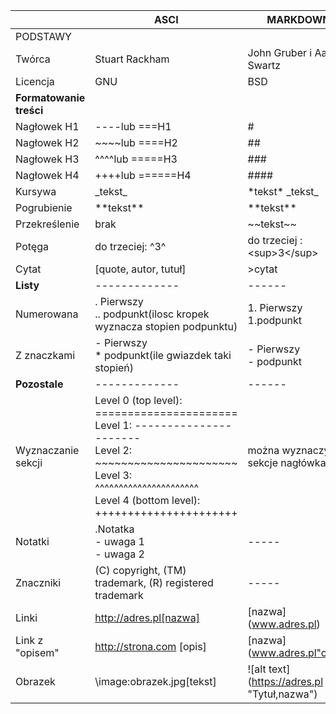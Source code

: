 
|         |ASCI           | MARKDOWN |
| ------         |-------------| ------ |
| PODSTAWY         |
| Twórca         |Stuart Rackham |John Gruber i Aaron Swartz   |
| Licencja         | GNU|  BSD |
| **Formatowanie treści**|
| Nagłowek H1    | ----lub ===H1 |   #      |
| Nagłowek H2    | ~~~~lub ====H2 |    ##    |
| Nagłowek H3    | ^^^^lub =====H3 |  ###     |
| Nagłowek H4    | ++++lub ======H4 | ####     |
| Kursywa         | \_tekst\_     |\*tekst\*  \_tekst\_|
| Pogrubienie     | \*\*tekst\**   |\*\*tekst\** |
| Przekreślenie   |    brak           | \~\~tekst\~~|
| Potęga| do trzeciej: ^3^ | do trzeciej :\<sup>3\</sup> |
|Cytat|[quote, autor, tutuł]  |\>cytat|
| **Listy**|-------------| ------ |
| Numerowana|   . Pierwszy <br> .. podpunkt(ilosc kropek wyznacza stopien podpunktu)  | 1. Pierwszy <br> 1.podpunkt |
| Z znaczkami| - Pierwszy  <br>\* podpunkt(ile gwiazdek taki stopień)   | - Pierwszy <br> - podpunkt|
| **Pozostale**|-------------|------ |
| Wyznaczanie sekcji| Level 0 (top level):     ====================== <br>Level 1:                 ---------------------- <br>Level 2:                 ~~~~~~~~~~~~~~~~~~~~~~ <br>Level 3:                 ^^^^^^^^^^^^^^^^^^^^^^ <br>Level 4 (bottom level):  ++++++++++++++++++++++   | można wyznaczyć sekcje nagłówkami|
|Notatki| .Notatka <br>- uwaga 1 <br>- uwaga 2  | -----  |
|Znaczniki| (C) copyright, (TM) trademark, (R) registered trademark  | -----  |
|Linki          |http://adres.pl[nazwa] |\[nazwa](www.adres.pl)|
|Link z "opisem"|http://strona.com [opis]  |\[nazwa](www.adres.pl"opis")|
|Obrazek| \image:obrazek.jpg[tekst] |\!\[alt text](https://adres.pl "Tytuł,nazwa")|
